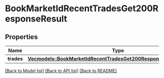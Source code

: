 # BookMarketIdRecentTradesGet200ResponseResult

## Properties

Name | Type | Description | Notes
------------ | ------------- | ------------- | -------------
**trades** | [**Vec<models::BookMarketIdRecentTradesGet200ResponseResultTradesInner>**](_book__market_id__recent_trades_get_200_response_result_trades_inner.md) |  | 

[[Back to Model list]](../README.md#documentation-for-models) [[Back to API list]](../README.md#documentation-for-api-endpoints) [[Back to README]](../README.md)


